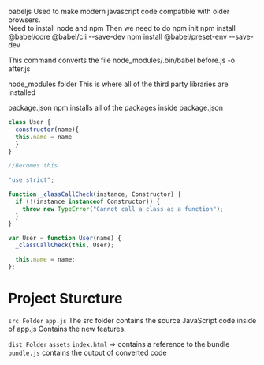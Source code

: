 babeljs 
Used to make modern javascript code compatible with older browsers.  
Need to install node and npm 
Then we need to do 
npm init
npm install @babel/core @babel/cli --save-dev
npm install @babel/preset-env --save-dev

This command converts the file
node_modules/.bin/babel before.js -o  after.js      

node_modules folder
This is where all of the third party libraries are installed

package.json
npm installs all of the packages inside package.json


```js
class User {
  constructor(name){
  this.name = name
  }
}

//Becomes this

"use strict";

function _classCallCheck(instance, Constructor) {
  if (!(instance instanceof Constructor)) {
    throw new TypeError("Cannot call a class as a function");
  }
}

var User = function User(name) {
  _classCallCheck(this, User);

  this.name = name;
};
```

# Project Sturcture 

`src Folder`
`app.js`
The src folder contains the source JavaScript code inside of app.js
Contains the new features. 

`dist Folder`
`assets`
`index.html` => contains a reference to the bundle
`bundle.js`
contains the output of converted code
